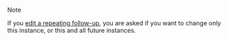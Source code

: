 <!-- markdownlint-disable-file MD041 -->
> [!NOTE]
> If you [edit a repeating follow-up][1], you are asked if you want to change only this instance, or this and all future instances.

<!-- Referenced links -->
[1]: ../edit-follow-up.md#repeat
